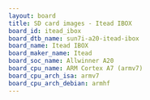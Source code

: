 ```yaml
---
layout: board
title: SD card images - Itead IBOX
board_id: itead_ibox
board_dtb_name: sun7i-a20-itead-ibox
board_name: Itead IBOX
board_maker_name: Itead
board_soc_name: Allwinner A20
board_cpu_name: ARM Cortex A7 (armv7)
board_cpu_arch_isa: armv7
board_cpu_arch_debian: armhf
---
```

